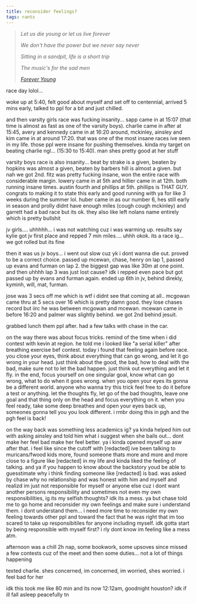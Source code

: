 ```yaml
---
title: reconsider feelings?
tags: rants
---
```


> *Let us die young or let us live forever*
>
> *We don't have the power but we never say never*
>
> *Sitting in a sandpit, life is a short trip*
>
> *The music's for the sad men*
>
> *<cite>[Forever Young](https://open.spotify.com/track/4S1VYqwfkLit9mKVY3MXoo?si=9eeb3c5bab854364)</cite>*


race day lolol... 

woke up at 5:40, felt good about myself and set off to centennial, arrived 5 mins early, talked to ppl for a bit and just chilled.

and then varsity girls race was fucking insanity... sapp came in at 15:07 (that time is almost as fast as one of the varsity boys). charlie came in after at 15:45, avery and kennedy came in at 16:20 around, mckinley, ainsley and kim came in at around 17:20. that was one of the most insane races ive seen in my life. those ppl were insane for pushing themselves. kinda my target on beating charlie ngl... (15:30 to 15:40). man shes pretty good at her stuff

varsity boys race is also insanity... beat by strake is a given, beaten by hopkins was almost a given, beaten by barbers hill is almost a given. but nah we got 2nd. fitz was pretty fucking insane, won the entire race with considerable margin. lowery came in at 5th and hillier came in at 12th. both running insane times. austin fourth and phillips at 5th. phillips is THAT GUY. congrats to making it to state this early and good running with ya for like 3 weeks during the summer lol. huber came in as our number 6, hes still early in season and prolly didnt have enough miles (cough cough mckinley) and garrett had a bad race but its ok. they also like left nolans name entirely which is pretty bullshit

jv girls.... uhhhhh... i was not watching cuz i was warming up. results say kylie got jv first place and repped 7 min miles.... uhhh okok. its a race ig... we got rolled but its fine

then it was us jv boys... i went out slow cuz yk i dont wanna die out. proved to be a correct choice. passed up mcewan, chase, henry on lap 1, passed up evans and furman on lap 2. the biggest gap was like 30m at one point. and then uhhhh lap 3 was just lost cause? idk i repped even pace but got passed up by evans and furman again. ended up 6th in jv, behind direkly, kyminh, will, mat, furman. 

jose was 3 secs off me which is wtf i didnt see that coming at all.. mcgowan came thru at 5 secs over 16 which is pretty damn good. they lose chases record but iirc he was between mcgowan and mcewan. mcewan came in before 16:20 and palmer was slightly behind. we got 2nd behind jesuit.

grabbed lunch them ppl after. had a few talks with chase in the car. 

on the way there was about focus tricks. remind of the time when i did contest with kevin at region. he told me i looked like "a serial killer" after breathing exercise bef contest. today i found that feeling again before race. you close your eyes, think about everything that can go wrong, and let it go wrong in your head. just think about the good, the bad, how to deal with the bad, make sure not to let the bad happen. just think out everything and let it fly. in the end, focus yourself on one singular goal, know what can go wrong, what to do when it goes wrong. when you open your eyes its gonna be a different world. anyone who wanna try this trick feel free to do it before a test or anything. let the thoughts fly, let go of the bad thoughts, leave one goal and that thing only on the head and focus everything on it. when you feel ready, take some deep breathes and open your eyes back up, someones gonna tell you you look different. i rmbr doing this in pgh and the pgh feel is back!

on the way back was something less academics ig? ya kinda helped him out with asking ainsley and told him what i suggest when she bails out... dont make her feel bad make her feel better. ya i kinda opened myself up asw after that. i feel like since the cutoff with [redacted] ive been talking to muricans/fwood kids more, found someone thats more and more and more close to a figure like [redacted] in my life and kinda liked the feeling of talking. and ya if you happen to know about the backstory youd be able to guesstimate why i think finding someone like [redacted] is bad. was asked by chase why no relationship and was honest with him and myself and realizd im just not responsible for myself or anyone else cuz i dont want another persons responsibility and sometimes not even my own responsibilities, ig its my selfish thoughts? idk its a mess. ya but chase told me to go home and reconsider my own feelings and make sure i understand them. i dont understand them... i need more time to reconsider my own feeling towards other ppl and toward the fact that he was right that im too scared to take up responsibitiles for anyone including myself. idk gotta start by being responsible with myself first? i rly dont know im feeling like a mess atm.

afternoon was a chill 2h nap, some bookwork, some upsoves since missed a few contests cuz of the meet and then some duties... not a lot of things happening

texted charlie. shes concerned, im concerned, im worried, shes worried. i feel bad for her

idk this took me like 80 min and its now 12:12am, goodnight houston? idk if ill fall asleep peacefully tn

